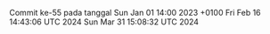 Commit ke-55 pada tanggal Sun Jan 01 14:00 2023 +0100
Fri Feb 16 14:43:06 UTC 2024
Sun Mar 31 15:08:32 UTC 2024
